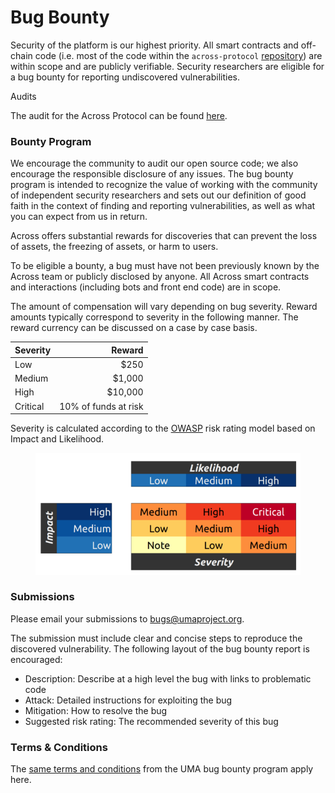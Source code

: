 # Bug Bounty

Security of the platform is our highest priority. All smart contracts and off-chain code (i.e. most of the code within the `across-protocol` [repository](https://github.com/across-protocol)) are within scope and are publicly verifiable. Security researchers are eligible for a bug bounty for reporting undiscovered vulnerabilities.

Audits

The audit for the Across Protocol can be found [here](https://blog.openzeppelin.com/uma-across-v2-audit/).

### Bounty Program <a href="#reporting" id="reporting"></a>

We encourage the community to audit our open source code; we also encourage the responsible disclosure of any issues. The bug bounty program is intended to recognize the value of working with the community of independent security researchers and sets out our definition of good faith in the context of finding and reporting vulnerabilities, as well as what you can expect from us in return.

Across offers substantial rewards for discoveries that can prevent the loss of assets, the freezing of assets, or harm to users.

To be eligible a bounty, a bug must have not been previously known by the Across team or publicly disclosed by anyone. All Across smart contracts and interactions (including bots and front end code) are in scope.

The amount of compensation will vary depending on bug severity. Reward amounts typically correspond to severity in the following manner. The reward currency can be discussed on a case by case basis.

| Severity |               Reward |
| -------- | -------------------: |
| Low      |                 $250 |
| Medium   |               $1,000 |
| High     |              $10,000 |
| Critical | 10% of funds at risk |

Severity is calculated according to the [OWASP](https://owasp.org/www-project-risk-assessment-framework/) risk rating model based on Impact and Likelihood.

<figure><img src="../.gitbook/assets/image (9).png" alt=""><figcaption></figcaption></figure>

### Submissions <a href="#submissions" id="submissions"></a>

Please email your submissions to [bugs@umaproject.org](mailto:bugs@umaproject.org).

The submission must include clear and concise steps to reproduce the discovered vulnerability. The following layout of the bug bounty report is encouraged:

* Description: Describe at a high level the bug with links to problematic code
* Attack: Detailed instructions for exploiting the bug
* Mitigation: How to resolve the bug
* Suggested risk rating: The recommended severity of this bug

### Terms & Conditions <a href="#terms--conditions" id="terms--conditions"></a>

The [same terms and conditions](https://docs.umaproject.org/resources/audit-and-bug-bounty-programs) from the UMA bug bounty program apply here.
